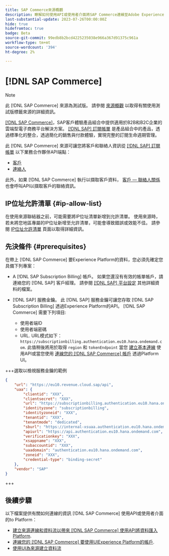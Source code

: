 ```yaml
---
title: SAP Commerce來源概觀
description: 瞭解如何使用API或使用者介面將SAP Commerce連線至Adobe Experience Platform。
last-substantial-update: 2023-07-26T00:00:00Z
hide: true
hidefromtoc: true
badge: Beta
source-git-commit: 99edb8b2bcd4225235038e966a367d91375c961a
workflow-type: tm+mt
source-wordcount: '394'
ht-degree: 2%

---
```


# [!DNL SAP Commerce]

>[!NOTE]
>
>此 [!DNL SAP Commerce] 來源為測試版。 請參閱 [來源概觀](../../home.md#terms-and-conditions) 以取得有關使用測試版標籤來源的詳細資訊。

[[!DNL SAP Commerce]](https://www.sap.com/india/products/acquired-brands/what-is-hybris.html)，SAP客戶體驗產品組合中提供適用於B2B和B2C企業的雲端型電子商務平台解決方案。 [[!DNL SAP] 訂閱帳單](https://www.sap.com/products/financial-management/subscription-billing.html) 是產品組合中的產品，透過標準化的整合，透過簡化的銷售與付款體驗，實現完整的訂閱生命週期管理。

此 [!DNL SAP Commerce] 來源可讓您將客戶和聯絡人資訊從 [[!DNL SAP] 訂閱帳單](https://www.sap.com/products/financial-management/subscription-billing.html) 以下業務合作夥伴API端點：

* [客戶](https://api.sap.com/api/BusinessPartner_APIs/path/GET_customers)
* [連絡人](https://api.sap.com/api/BusinessPartner_APIs/path/GET_contacts)

此外，如果 [!DNL SAP Commerce] 執行以擷取客戶資料， [客戶 — 聯絡人關係](https://api.sap.com/api/BusinessPartner_APIs/path/GET_relationships-customer-contacts) 也會呼叫API以擷取客戶的聯絡資訊。

## IP位址允許清單 {#ip-allow-list}

在使用來源聯結器之前，可能需要將IP位址清單新增到允許清單。 使用來源時，若未將您地區專屬的IP位址新增至允許清單，可能會導致錯誤或效能不佳。 請參閱 [IP位址允許清單](../../ip-address-allow-list.md) 頁面以取得詳細資訊。

## 先決條件 {#prerequisites}

在帶上 [!DNL SAP Commerce] 要Experience Platform的資料，您必須先確定您具備下列專案：

* A [!DNL SAP Subscription Billing] 帳戶。 如果您還沒有有效的帳單帳戶，請連絡您的 [!DNL SAP] 客戶經理。 請參閱 [[!DNL SAP] 平台設定](https://help.sap.com/doc/5fd179965d5145fbbe7f2a7aa1272338/latest/en-US/PlatformConfiguration.pdf) 其他詳細資料的檔案。

* [!DNL SAP] 服務金鑰。 此 [!DNL SAP] 服務金鑰可讓您存取 [!DNL SAP Subscription Billing] 透過Experience Platform的API。 [!DNL SAP Commerce] 需要下列項目:
   * 使用者端ID
   * 使用者端密碼
   * URL. URL模式如下： `https://subscriptionbilling.authentication.eu10.hana.ondemand.com`. 此值稍後將用於取得 `region` 和 `tokenEndpoint` 當您 [建立基本連線](../../tutorials/api/create/ecommerce/sap-commerce.md#base-connection) 使用API或當您使用 [連線您的 [!DNL SAP Commerce] 帳戶](../../tutorials/ui/create/ecommerce/sap-commerce.md#connect-account) 透過Platform UI。

+++選取以檢視服務金鑰的範例

```json
{ 
    "url": "https://eu10.revenue.cloud.sap/api",
    "uaa": {
        "clientid": "XXX",
        "clientsecret": "XXX",
        "url": "https://subscriptionbilling.authentication.eu10.hana.ondemand.com",
        "identityzone": "subscriptionbilling",
        "identityzoneid": "XXX",
        "tenantid": "XXX",
        "tenantmode": "dedicated",
        "sburl": "https://internal-xsuaa.authentication.eu10.hana.ondemand.com",
        "apiurl": "https://api.authentication.eu10.hana.ondemand.com",
        "verificationkey": "XXX",
        "xsappname": "XXX",
        "subaccountid": "XXX",
        "uaadomain": "authentication.eu10.hana.ondemand.com",
        "zoneid": "XXX",
        "credential-type": "binding-secret"
    },
    "vendor": "SAP"
}
```

+++

## 後續步驟

以下檔案提供有關如何連線的資訊 [!DNL SAP Commerce] 使用API或使用者介面的to Platform：

* [建立來源連線和資料流以帶來 [!DNL SAP Commerce] 使用API將資料匯入Platform](../../tutorials/api/create/ecommerce/sap-commerce.md).
* [連線您的 [!DNL SAP Commerce] 要使用UIExperience Platform的帳戶](../../tutorials/ui/create/ecommerce/sap-commerce.md).
* [使用UI為來源建立資料流](../../tutorials/ui/dataflow/ecommerce.md)
